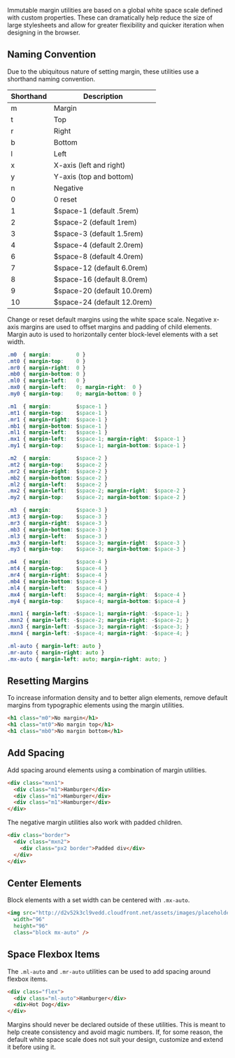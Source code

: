 
Immutable margin utilities are based on a global white space scale defined with custom properties.
These can dramatically help reduce the size of large stylesheets and allow for greater flexibility and quicker iteration when designing in the browser.

## Naming Convention

Due to the ubiquitous nature of setting margin,
these utilities use a shorthand naming convention.

<div class="overflow-scroll">
  <table class="mb2 table-flush table-light">
    <thead>
      <tr> <th>Shorthand</th> <th>Description</th> </tr>
    </thead>
    <tbody>
      <tr> <td>m</td> <td>Margin</td> </tr>
      <tr> <td>t</td> <td>Top</td> </tr>
      <tr> <td>r</td> <td>Right</td> </tr>
      <tr> <td>b</td> <td>Bottom</td> </tr>
      <tr> <td>l</td> <td>Left</td> </tr>
      <tr> <td>x</td> <td>X-axis (left and right)</td> </tr>
      <tr> <td>y</td> <td>Y-axis (top and bottom)</td> </tr>
      <tr> <td>n</td> <td>Negative</td> </tr>
      <tr> <td>0</td> <td>0 reset</td> </tr>
      <tr> <td>1</td> <td>$space-1 (default .5rem)</td> </tr>
      <tr> <td>2</td> <td>$space-2 (default 1rem)</td> </tr>
      <tr> <td>3</td> <td>$space-3 (default 1.5rem)</td> </tr>
      <tr> <td>4</td> <td>$space-4 (default 2.0rem)</td> </tr>
      <tr> <td>6</td> <td>$space-8 (default 4.0rem)</td> </tr>
      <tr> <td>7</td> <td>$space-12 (default 6.0rem)</td> </tr>
      <tr> <td>8</td> <td>$space-16 (default 8.0rem)</td> </tr>
      <tr> <td>9</td> <td>$space-20 (default 10.0rem)</td> </tr>
      <tr> <td>10</td> <td>$space-24 (default 12.0rem)</td> </tr>
    </tbody>
  </table>
</div>

Change or reset default margins using the white space scale.
Negative x-axis margins are used to offset margins and padding of child elements.
Margin auto is used to horizontally center block-level elements with a set width.

```css
.m0  { margin:        0 }
.mt0 { margin-top:    0 }
.mr0 { margin-right:  0 }
.mb0 { margin-bottom: 0 }
.ml0 { margin-left:   0 }
.mx0 { margin-left:   0; margin-right:  0 }
.my0 { margin-top:    0; margin-bottom: 0 }

.m1  { margin:        $space-1 }
.mt1 { margin-top:    $space-1 }
.mr1 { margin-right:  $space-1 }
.mb1 { margin-bottom: $space-1 }
.ml1 { margin-left:   $space-1 }
.mx1 { margin-left:   $space-1; margin-right:  $space-1 }
.my1 { margin-top:    $space-1; margin-bottom: $space-1 }

.m2  { margin:        $space-2 }
.mt2 { margin-top:    $space-2 }
.mr2 { margin-right:  $space-2 }
.mb2 { margin-bottom: $space-2 }
.ml2 { margin-left:   $space-2 }
.mx2 { margin-left:   $space-2; margin-right:  $space-2 }
.my2 { margin-top:    $space-2; margin-bottom: $space-2 }

.m3  { margin:        $space-3 }
.mt3 { margin-top:    $space-3 }
.mr3 { margin-right:  $space-3 }
.mb3 { margin-bottom: $space-3 }
.ml3 { margin-left:   $space-3 }
.mx3 { margin-left:   $space-3; margin-right:  $space-3 }
.my3 { margin-top:    $space-3; margin-bottom: $space-3 }

.m4  { margin:        $space-4 }
.mt4 { margin-top:    $space-4 }
.mr4 { margin-right:  $space-4 }
.mb4 { margin-bottom: $space-4 }
.ml4 { margin-left:   $space-4 }
.mx4 { margin-left:   $space-4; margin-right:  $space-4 }
.my4 { margin-top:    $space-4; margin-bottom: $space-4 }

.mxn1 { margin-left: -$space-1; margin-right: -$space-1; }
.mxn2 { margin-left: -$space-2; margin-right: -$space-2; }
.mxn3 { margin-left: -$space-3; margin-right: -$space-3; }
.mxn4 { margin-left: -$space-4; margin-right: -$space-4; }

.ml-auto { margin-left: auto }
.mr-auto { margin-right: auto }
.mx-auto { margin-left: auto; margin-right: auto; }
```

## Resetting Margins

To increase information density and to better align elements, remove default margins from typographic elements
using the margin utilities.

```html
<h1 class="m0">No margin</h1>
<h1 class="mt0">No margin top</h1>
<h1 class="mb0">No margin bottom</h1>
```

## Add Spacing

Add spacing around elements using a combination of margin utilities.

```html
<div class="mxn1">
  <div class="m1">Hamburger</div>
  <div class="m1">Hamburger</div>
  <div class="m1">Hamburger</div>
</div>
```

The negative margin utilities also work with padded children.

```html
<div class="border">
  <div class="mxn2">
    <div class="px2 border">Padded div</div>
  </div>
</div>
```

## Center Elements

Block elements with a set width can be centered with `.mx-auto`.

```html
<img src="http://d2v52k3cl9vedd.cloudfront.net/assets/images/placeholder-square.svg"
  width="96"
  height="96"
  class="block mx-auto" />
```

## Space Flexbox Items

The `.ml-auto` and `.mr-auto` utilities can be used to add spacing around flexbox items.

```html
<div class="flex">
  <div class="ml-auto">Hamburger</div>
  <div>Hot Dog</div>
</div>
```

<span class="red">Margins should never be declared outside of these utilities.</span>
This is meant to help create consistency and avoid magic numbers.
If, for some reason, the default white space scale does not suit your design,
customize and extend it before using it.

